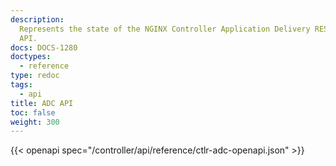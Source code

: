 ```yaml
---
description:
  Represents the state of the NGINX Controller Application Delivery REST
  API.
docs: DOCS-1280
doctypes:
  - reference
type: redoc
tags:
  - api
title: ADC API
toc: false
weight: 300
---
```


{{< openapi spec="/controller/api/reference/ctlr-adc-openapi.json" >}}

